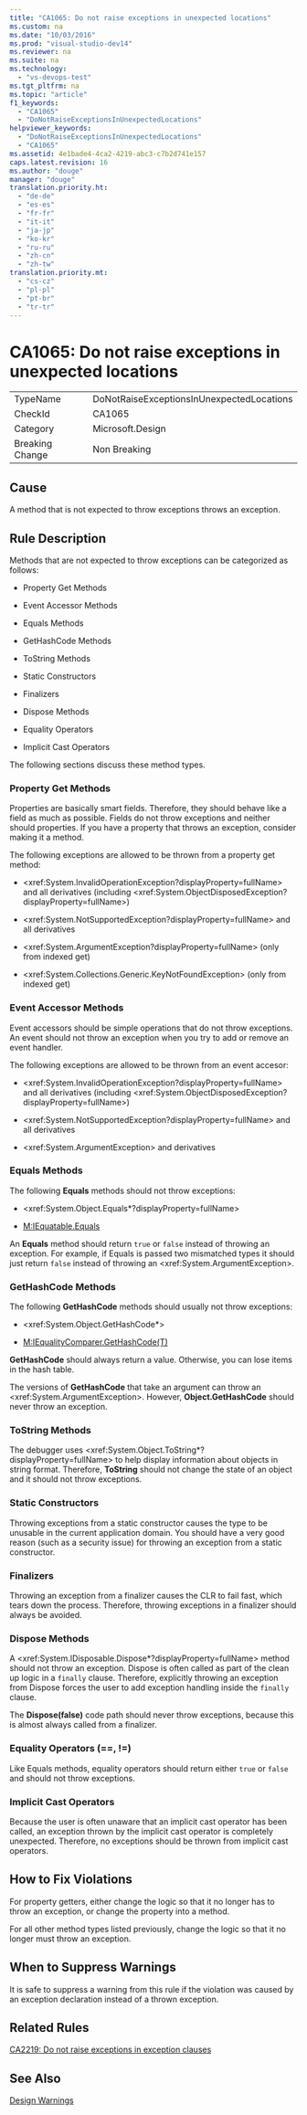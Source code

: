 ```yaml
---
title: "CA1065: Do not raise exceptions in unexpected locations"
ms.custom: na
ms.date: "10/03/2016"
ms.prod: "visual-studio-dev14"
ms.reviewer: na
ms.suite: na
ms.technology: 
  - "vs-devops-test"
ms.tgt_pltfrm: na
ms.topic: "article"
f1_keywords: 
  - "CA1065"
  - "DoNotRaiseExceptionsInUnexpectedLocations"
helpviewer_keywords: 
  - "DoNotRaiseExceptionsInUnexpectedLocations"
  - "CA1065"
ms.assetid: 4e1bade4-4ca2-4219-abc3-c7b2d741e157
caps.latest.revision: 16
ms.author: "douge"
manager: "douge"
translation.priority.ht: 
  - "de-de"
  - "es-es"
  - "fr-fr"
  - "it-it"
  - "ja-jp"
  - "ko-kr"
  - "ru-ru"
  - "zh-cn"
  - "zh-tw"
translation.priority.mt: 
  - "cs-cz"
  - "pl-pl"
  - "pt-br"
  - "tr-tr"
---
```

# CA1065: Do not raise exceptions in unexpected locations
|||  
|-|-|  
|TypeName|DoNotRaiseExceptionsInUnexpectedLocations|  
|CheckId|CA1065|  
|Category|Microsoft.Design|  
|Breaking Change|Non Breaking|  
  
## Cause  
 A method that is not expected to throw exceptions throws an exception.  
  
## Rule Description  
 Methods that are not expected to throw exceptions can be categorized as follows:  
  
-   Property Get Methods  
  
-   Event Accessor Methods  
  
-   Equals Methods  
  
-   GetHashCode Methods  
  
-   ToString Methods  
  
-   Static Constructors  
  
-   Finalizers  
  
-   Dispose Methods  
  
-   Equality Operators  
  
-   Implicit Cast Operators  
  
 The following sections discuss these method types.  
  
### Property Get Methods  
 Properties are basically smart fields. Therefore, they should behave like a field as much as possible. Fields do not throw exceptions and neither should properties. If you have a property that throws an exception, consider making it a method.  
  
 The following exceptions are allowed to be thrown from a property get method:  
  
-   \<xref:System.InvalidOperationException?displayProperty=fullName> and all derivatives (including \<xref:System.ObjectDisposedException?displayProperty=fullName>)  
  
-   \<xref:System.NotSupportedException?displayProperty=fullName> and all derivatives  
  
-   \<xref:System.ArgumentException?displayProperty=fullName> (only from indexed get)  
  
-   \<xref:System.Collections.Generic.KeyNotFoundException> (only from indexed get)  
  
### Event Accessor Methods  
 Event accessors should be simple operations that do not throw exceptions. An event should not throw an exception when you try to add or remove an event handler.  
  
 The following exceptions are allowed to be thrown from an event accesor:  
  
-   \<xref:System.InvalidOperationException?displayProperty=fullName> and all derivatives (including \<xref:System.ObjectDisposedException?displayProperty=fullName>)  
  
-   \<xref:System.NotSupportedException?displayProperty=fullName> and all derivatives  
  
-   \<xref:System.ArgumentException> and derivatives  
  
### Equals Methods  
 The following **Equals** methods should not throw exceptions:  
  
-   \<xref:System.Object.Equals*?displayProperty=fullName>  
  
-   [M:IEquatable.Equals](http://go.microsoft.com/fwlink/?LinkId=113472)  
  
 An **Equals** method should return `true` or `false` instead of throwing an exception. For example, if Equals is passed two mismatched types it should just return `false` instead of throwing an \<xref:System.ArgumentException>.  
  
### GetHashCode Methods  
 The following **GetHashCode** methods should usually not throw exceptions:  
  
-   \<xref:System.Object.GetHashCode*>  
  
-   [M:IEqualityComparer.GetHashCode(T)](http://go.microsoft.com/fwlink/?LinkId=113477)  
  
 **GetHashCode** should always return a value. Otherwise, you can lose items in the hash table.  
  
 The versions of **GetHashCode** that take an argument can throw an \<xref:System.ArgumentException>. However, **Object.GetHashCode** should never throw an exception.  
  
### ToString Methods  
 The debugger uses \<xref:System.Object.ToString*?displayProperty=fullName> to help display information about objects in string format. Therefore, **ToString** should not change the state of an object and it should not throw exceptions.  
  
### Static Constructors  
 Throwing exceptions from a static constructor causes the type to be unusable in the current application domain. You should have a very good reason (such as a security issue) for throwing an exception from a static constructor.  
  
### Finalizers  
 Throwing an exception from a finalizer causes the CLR to fail fast, which tears down the process. Therefore, throwing exceptions in a finalizer should always be avoided.  
  
### Dispose Methods  
 A \<xref:System.IDisposable.Dispose*?displayProperty=fullName> method should not throw an exception. Dispose is often called as part of the clean up logic in a `finally` clause. Therefore, explicitly throwing an exception from Dispose forces the user to add exception handling inside the `finally` clause.  
  
 The **Dispose(false)** code path should never throw exceptions, because this is almost always called from a finalizer.  
  
### Equality Operators (==, !=)  
 Like Equals methods, equality operators should return either `true` or `false` and should not throw exceptions.  
  
### Implicit Cast Operators  
 Because the user is often unaware that an implicit cast operator has been called, an exception thrown by the implicit cast operator is completely unexpected. Therefore, no exceptions should be thrown from implicit cast operators.  
  
## How to Fix Violations  
 For property getters, either change the logic so that it no longer has to throw an exception, or change the property into a method.  
  
 For all other method types listed previously, change the logic so that it no longer must throw an exception.  
  
## When to Suppress Warnings  
 It is safe to suppress a warning from this rule if the violation was caused by an exception declaration instead of a thrown exception.  
  
## Related Rules  
 [CA2219: Do not raise exceptions in exception clauses](../VS_IDE/ca2219--do-not-raise-exceptions-in-exception-clauses.md)  
  
## See Also  
 [Design Warnings](../VS_IDE/design-warnings.md)